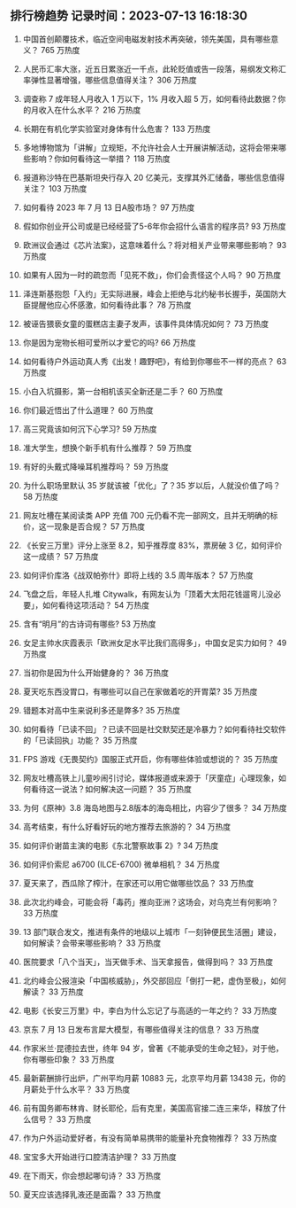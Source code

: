 
## 排行榜趋势 记录时间：2023-07-13 16:18:30
  
  1. 中国首创颠覆技术，临近空间电磁发射技术再突破，领先美国，具有哪些意义？ 765 万热度
    
  2. 人民币汇率大涨，近五日累涨近一千点，此轮贬值或告一段落，易纲发文称汇率弹性显著增强，哪些信息值得关注？ 306 万热度
    
  3. 调查称 7 成年轻人月收入 1 万以下，1% 月收入超 5 万，如何看待此数据？你的月收入在什么水平？ 216 万热度
    
  4. 长期在有机化学实验室对身体有什么危害？ 133 万热度
    
  5. 多地博物馆为「讲解」立规矩，不允许社会人士开展讲解活动，这将会带来哪些影响？你如何看待这一举措？ 118 万热度
    
  6. 报道称沙特在巴基斯坦央行存入 20 亿美元，支撑其外汇储备，哪些信息值得关注？ 103 万热度
    
  7. 如何看待 2023 年 7 月 13 日A股市场？ 97 万热度
    
  8. 假如你创业开公司或是已经经营了5-6年你会招什么语言的程序员? 93 万热度
    
  9. 欧洲议会通过《芯片法案》，这意味着什么？将对相关产业带来哪些影响？ 93 万热度
    
  10. 如果有人因为一时的疏忽而「见死不救」，你们会责怪这个人吗？ 90 万热度
    
  11. 泽连斯基抱怨「入约」无实际进展，峰会上拒绝与北约秘书长握手，英国防大臣提醒他应心怀感激，如何看待此事？ 78 万热度
    
  12. 被诬告猥亵女童的蛋糕店主妻子发声，该事件具体情况如何？ 73 万热度
    
  13. 你是因为宠物长相可爱所以才爱它的吗? 66 万热度
    
  14. 如何看待户外运动真人秀《出发！趣野吧》，有给到你哪些不一样的亮点？ 63 万热度
    
  15. 小白入坑摄影，第一台相机该买全新还是二手？ 60 万热度
    
  16. 你们最近悟出了什么道理？ 60 万热度
    
  17. 高三究竟该如何沉下心学习? 59 万热度
    
  18. 准大学生，想换个新手机有什么推荐？ 59 万热度
    
  19. 有好的头戴式降噪耳机推荐吗？ 59 万热度
    
  20. 为什么职场里默认 35 岁就该被「优化」了？35 岁以后，人就没价值了吗？ 58 万热度
    
  21. 网友吐槽在某阅读类 APP 充值 700 元仍看不完一部网文，且并无明确的标价，这一现象是否合规？ 57 万热度
    
  22. 《长安三万里》评分上涨至 8.2，知乎推荐度 83%，票房破 3 亿，如何评价这一成绩？ 57 万热度
    
  23. 如何评价库洛《战双帕弥什》即将上线的 3.5 周年版本？ 57 万热度
    
  24. 飞盘之后，年轻人扎堆 Citywalk，有网友认为「顶着大太阳花钱遛弯儿没必要」，如何看待这项活动？ 54 万热度
    
  25. 含有“明月”的古诗词有哪些? 53 万热度
    
  26. 女足主帅水庆霞表示「欧洲女足水平比我们高得多」，中国女足实力如何？ 49 万热度
    
  27. 当初你是因为什么开始健身的？ 36 万热度
    
  28. 夏天吃东西没胃口，有哪些可以自己在家做着吃的开胃菜? 35 万热度
    
  29. 错题本对高中生来说利多还是弊多? 35 万热度
    
  30. 如何看待「已读不回」？已读不回是社交默契还是冷暴力？如何看待社交软件的「已读回执」功能？ 35 万热度
    
  31. FPS 游戏《无畏契约》国服正式开启，你有哪些体验或想说的？ 35 万热度
    
  32. 网友吐槽高铁上儿童吵闹引讨论，媒体报道或来源于「厌童症」心理现象，如何看待这一说法？如何解决这一问题？ 35 万热度
    
  33. 为何《原神》3.8 海岛地图与2.8版本的海岛相比，内容少了很多？ 34 万热度
    
  34. 高考结束，有什么好看好玩的地方推荐去旅游的？ 34 万热度
    
  35. 如何评价谢苗主演的电影《东北警察故事 2》? 34 万热度
    
  36. 如何评价索尼 a6700 (ILCE-6700) 微单相机？ 34 万热度
    
  37. 夏天来了，西瓜除了榨汁，在家还可以用它做哪些饮品？ 33 万热度
    
  38. 此次北约峰会，可能会将「毒药」推向亚洲？这场会，对乌克兰有何影响？ 33 万热度
    
  39. 13 部门联合发文，推进有条件的地级以上城市「一刻钟便民生活圈」建设，如何解读？会带来哪些影响？ 33 万热度
    
  40. 医院要求「八个当天」，当天做手术、当天拿报告，做得到吗？ 33 万热度
    
  41. 北约峰会公报渲染「中国核威胁」，外交部回应「倒打一耙，虚伪至极」，如何解读？ 33 万热度
    
  42. 电影《长安三万里》中，李白为什么忘记了与高适的一年之约？ 33 万热度
    
  43. 京东 7 月 13 日发布言犀大模型，有哪些值得关注的信息？ 33 万热度
    
  44. 作家米兰·昆德拉去世，终年 94 岁，曾著《不能承受的生命之轻》，对于他，你有哪些印象？ 33 万热度
    
  45. 最新薪酬排行出炉，广州平均月薪 10883 元，北京平均月薪 13438 元，你的月薪处于什么水平？ 33 万热度
    
  46. 前有国务卿布林肯、财长耶伦，后有克里，美国高官接二连三来华，释放了什么信号？ 33 万热度
    
  47. 作为户外运动爱好者，有没有简单易携带的能量补充食物推荐？ 33 万热度
    
  48. 宝宝多大开始进行口腔清洁护理？ 33 万热度
    
  49. 在下雨天，你会想起哪句诗？ 33 万热度
    
  50. 夏天应该选择乳液还是面霜？ 33 万热度
    